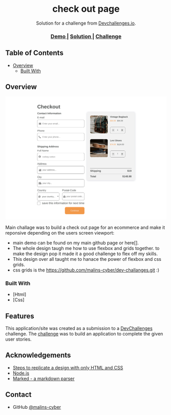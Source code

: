 

<h1 align="center">check out page</h1>

<div align="center">
   Solution for a challenge from  <a href="http://devchallenges.io" target="_blank">Devchallenges.io</a>.
</div>

<div align="center">
  <h3>
    <a href="https://{your-demo-link.your-domain}">
      Demo
    </a>
    <span> | </span>
    <a href="https://{your-url-to-the-solution}">
      Solution
    </a>
    <span> | </span>
    <a href="https://devchallenges.io/challenges/0J1NxxGhOUYVqihwegfO">
      Challenge
    </a>
  </h3>
</div>

<!-- TABLE OF CONTENTS -->

## Table of Contents

- [Overview](checkout-page )
  - [Built With](html,css)

<!-- OVERVIEW -->

## Overview

![screenshot](./public/images/desktop-version.png)

Main challage was to build a check out page for an ecommerce and make it reponsive 
depending on the users screen viewport:

- main demo can be found on my main github page or here[].
- The whole design taugh me how to use flexbox and grids together.
to make the design pop it made it a good challenge to flex off my skills.
- This design over all taught me to hanace the power of flexbox and css grids.
- css grids is the https://github.com/malins-cyber/dev-challanges.git :)

### Built With
- [Html]
- [Css]

## Features

<!-- List the features of your application or follow the template. Don't share the figma file here :) -->

This application/site was created as a submission to a [DevChallenges](https://devchallenges.io/challenges) challenge. The [challenge](https://devchallenges.io/challenges/0J1NxxGhOUYVqihwegfO) was to build an application to complete the given user stories.


## Acknowledgements

<!-- This section should list any articles or add-ons/plugins that helps you to complete the project. This is optional but it will help you in the future. For exmpale -->

- [Steps to replicate a design with only HTML and CSS](https://devchallenges-blogs.web.app/how-to-replicate-design/)
- [Node.js](https://nodejs.org/)
- [Marked - a markdown parser](https://github.com/chjj/marked)

## Contact

- GitHub [@malins-cyber](https://{github.com/malins-cyber})
